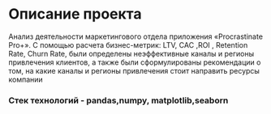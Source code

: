 # Описание проекта 
 Анализ деятельности маркетингового отдела приложения «Procrastinate Pro+». С помощью расчета бизнес-метрик: LTV, CAC ,ROI , Retention Rate, Churn Rate, были определены
неэффективные каналы и регионы привлечения клиентов, а также были сформулированы рекомендации о том, на какие каналы и регионы привлечения стоит направить ресурсы компании
### Стек технологий - pandas,numpy, matplotlib,seaborn
